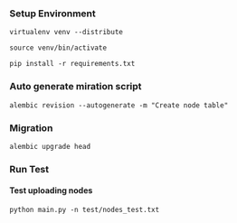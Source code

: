 ### Setup Environment 
`virtualenv venv --distribute`

`source venv/bin/activate`

`pip install -r requirements.txt`


### Auto generate miration script
`alembic revision --autogenerate -m "Create node table"`


### Migration
`alembic upgrade head`


### Run Test
#### Test uploading nodes
`python main.py -n test/nodes_test.txt`